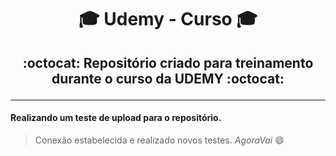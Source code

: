 
# <p align="center">:mortar_board: Udemy - Curso :mortar_board:</p>
## <p align="center">:octocat: Repositório criado para treinamento durante o curso da UDEMY :octocat:</p>
---
#### Realizando um teste de upload para o repositório. 
> Conexão estabelecida e realizado novos testes.
_AgoraVai_ :smile:
